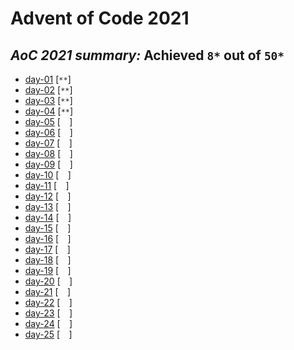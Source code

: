 # Advent of Code 2021

## ***AoC 2021 summary:* Achieved `8*` out of `50*`**
- [day-01](day-01/day-01.ipynb) [`**`]
- [day-02](day-02/day-02.ipynb) [`**`]
- [day-03](day-03/day-03.ipynb) [`**`]
- [day-04](day-04/day-04.ipynb) [`**`]
- [day-05](day-05/day-05.ipynb) [`  `]
- [day-06](day-06/day-06.ipynb) [`  `]
- [day-07](day-07/day-07.ipynb) [`  `]
- [day-08](day-08/day-08.ipynb) [`  `]
- [day-09](day-09/day-09.ipynb) [`  `]
- [day-10](day-10/day-10.ipynb) [`  `]
- [day-11](day-11/day-11.ipynb) [`  `]
- [day-12](day-12/day-12.ipynb) [`  `]
- [day-13](day-13/day-13.ipynb) [`  `]
- [day-14](day-14/day-14.ipynb) [`  `]
- [day-15](day-15/day-15.ipynb) [`  `]
- [day-16](day-16/day-16.ipynb) [`  `]
- [day-17](day-17/day-17.ipynb) [`  `]
- [day-18](day-18/day-18.ipynb) [`  `]
- [day-19](day-19/day-19.ipynb) [`  `]
- [day-20](day-20/day-20.ipynb) [`  `]
- [day-21](day-21/day-21.ipynb) [`  `]
- [day-22](day-22/day-22.ipynb) [`  `]
- [day-23](day-23/day-23.ipynb) [`  `]
- [day-24](day-24/day-24.ipynb) [`  `]
- [day-25](day-25/day-25.ipynb) [`  `]
